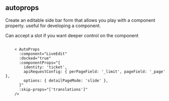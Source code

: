## autoprops

Create an editable side bar form that allows you play with a component property. useful for developing a component.

Can accept a slot if you want deeper control on the component

<code>
    < AutoProps
      :component="LiveEdit"
      :docked="true"
      :componentProps="{
        identity: 'ticket',
        apiRequestConfig: { perPageField: '_limit', pageField: '_page' },
        options: { detailPageMode: 'slide' },
      }"
      :skip-props="['translations']"
    />
</code>
